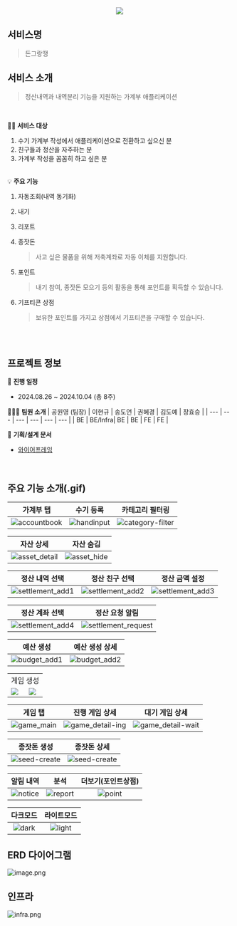 <div align="center">
<img src="img/device-mockup.png" />
</div>

## 서비스명

> 돈그랑땡

## 서비스 소개

> 정산내역과 내역분리 기능을 지원하는 가계부 애플리케이션

<br>

🙆‍♀️ **서비스 대상**

1. 수기 가계부 작성에서 애플리케이션으로 전환하고 싶으신 분
2. 친구들과 정산을 자주하는 분
3. 가계부 작성을 꼼꼼히 하고 싶은 분
   <br>
   <br>

💡 **주요 기능**

1. 자동조회(내역 동기화)
   >
2. 내기
   >
3. 리포트
   >
4. 종잣돈
   > 사고 싶은 물품을 위해 저축계좌로 자동 이체를 지원합니다.
5. 포인트
   > 내기 참여, 종잣돈 모으기 등의 활동을 통해 포인트를 획득할 수 있습니다.
6. 기프티콘 상점
   > 보유한 포인트를 가지고 상점에서 기프티콘을 구매할 수 있습니다.

<br><br>

## 프로젝트 정보

📅 **진행 일정**

- 2024.08.26 ~ 2024.10.04 (총 8주)

👨‍👧‍👦 **팀원 소개**
| 공원영 (팀장) | 이현규 | 송도언 | 권혜경 | 김도예 | 장효승 |
| --- | --- | --- | --- | --- | --- |
| BE | BE/Infra| BE | BE | FE | FE |

📁 **기획/설계 문서**

- [와이어프레임](https://www.figma.com/design/3GGOQHPMdaPDApfU2mcNT4/%EB%8F%88%EA%B7%B8%EB%9E%91%EB%95%A1?node-id=0-1&t=KcKOlQZxBXTNbAyZ-1)

<br>

## 주요 기능 소개(.gif)

|                  가계부 탭                  |            수기 등록            |              카테고리 필터링               |
| :-----------------------------------------: | :-----------------------------: | :----------------------------------------: |
| ![accountbook](img/accountbook_preview.gif) | ![handinput](img/handinput.gif) | ![category-filter](img/categoryfilter.gif) |

|               자산 상세               |             자산 숨김             |
| :-----------------------------------: | :-------------------------------: |
| ![asset_detail](img/asset_detail.gif) | ![asset_hide](img/asset_hide.gif) |

|               정산 내역 선택                |               정산 친구 선택                |               정산 금액 설정                |
| :-----------------------------------------: | :-----------------------------------------: | :-----------------------------------------: |
| ![settlement_add1](img/settlement_add1.gif) | ![settlement_add2](img/settlement_add2.gif) | ![settlement_add3](img/settlement_add3.gif) |

|               정산 계좌 선택                |                  정산 요청 알림                   |
| :-----------------------------------------: | :-----------------------------------------------: |
| ![settlement_add4](img/settlement_add4.gif) | ![settlement_request](img/settlement_request.gif) |

|              예산 생성              |           예산 생성 상세            |
| :---------------------------------: | :---------------------------------: |
| ![budget_add1](img/budget_add1.gif) | ![budget_add2](img/budget_add2.gif) |

<table>
    <tr>
        <td colspan="2">게임 생성</td>
    </tr>
    <tr>
        <td><img src="img/game_create1.gif" /></td>
        <td><img src="img/game_create2.gif" /></td>
    </tr>
</table>

|             게임 탭             |               진행 게임 상세                |                대기 게임 상세                 |
| :-----------------------------: | :-----------------------------------------: | :-------------------------------------------: |
| ![game_main](img/game_main.jpg) | ![game_detail-ing](img/game_detail-ing.jpg) | ![game_detail-wait](img/game_detail-wait.jpg) |

|             종잣돈 생성             |             종잣돈 상세             |
| :---------------------------------: | :---------------------------------: |
| ![seed-create](img/seed-create.jpg) | ![seed-create](img/seed-detail.jpg) |

|         알림 내역         |           분석            |      더보기(포인트상점)       |
| :-----------------------: | :-----------------------: | :---------------------------: |
| ![notice](img/notice.gif) | ![report](img/report.gif) | ![point](img/extra_point.gif) |

|          다크모드          |          라이트모드          |
| :------------------------: | :--------------------------: |
| ![dark](img/dong_dark.gif) | ![light](img/dong_light.gif) |

## ERD 다이어그램

![image.png](img/image.png)

## 인프라

![infra.png](img/infra.png)

